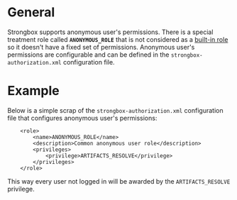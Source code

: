# General

Strongbox supports anonymous user's permissions. There is a special treatment role called **`ANONYMOUS_ROLE`** that is not considered as a [built-in role](https://github.com/strongbox/strongbox/wiki/The-strongbox%E2%80%90security%E2%80%90users.xml-File#user-content-built-in-roles-and-privileges) so it doesn't have a fixed set of permissions. Anonymous user's permissions are configurable and can be defined in the `strongbox-authorization.xml` configuration file.

# Example

Below is a simple scrap of the `strongbox-authorization.xml` configuration file that configures anonymous user's permissions:

        <role>
            <name>ANONYMOUS_ROLE</name>
            <description>Common anonymous user role</description>
            <privileges>
                <privilege>ARTIFACTS_RESOLVE</privilege>
            </privileges>
        </role>

This way every user not logged in will be awarded by the `ARTIFACTS_RESOLVE` privilege.